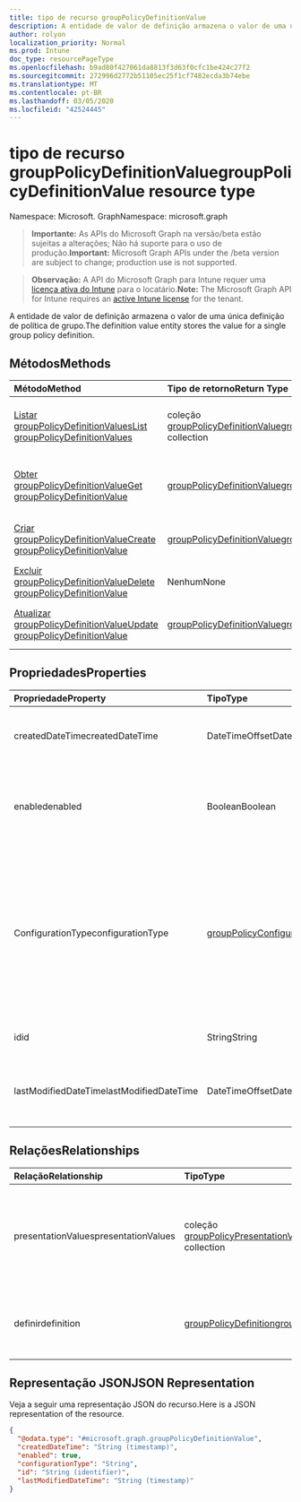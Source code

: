 ```yaml
---
title: tipo de recurso groupPolicyDefinitionValue
description: A entidade de valor de definição armazena o valor de uma única definição de política de grupo.
author: rolyon
localization_priority: Normal
ms.prod: Intune
doc_type: resourcePageType
ms.openlocfilehash: b9ad80f427061da8813f3d63f0cfc1be424c27f2
ms.sourcegitcommit: 272996d2772b51105ec25f1cf7482ecda3b74ebe
ms.translationtype: MT
ms.contentlocale: pt-BR
ms.lasthandoff: 03/05/2020
ms.locfileid: "42524445"
---
```

# <a name="grouppolicydefinitionvalue-resource-type"></a><span data-ttu-id="122b9-103">tipo de recurso groupPolicyDefinitionValue</span><span class="sxs-lookup"><span data-stu-id="122b9-103">groupPolicyDefinitionValue resource type</span></span>

<span data-ttu-id="122b9-104">Namespace: Microsoft. Graph</span><span class="sxs-lookup"><span data-stu-id="122b9-104">Namespace: microsoft.graph</span></span>

> <span data-ttu-id="122b9-105">**Importante:** As APIs do Microsoft Graph na versão/beta estão sujeitas a alterações; Não há suporte para o uso de produção.</span><span class="sxs-lookup"><span data-stu-id="122b9-105">**Important:** Microsoft Graph APIs under the /beta version are subject to change; production use is not supported.</span></span>

> <span data-ttu-id="122b9-106">**Observação:** A API do Microsoft Graph para Intune requer uma [licença ativa do Intune](https://go.microsoft.com/fwlink/?linkid=839381) para o locatário.</span><span class="sxs-lookup"><span data-stu-id="122b9-106">**Note:** The Microsoft Graph API for Intune requires an [active Intune license](https://go.microsoft.com/fwlink/?linkid=839381) for the tenant.</span></span>

<span data-ttu-id="122b9-107">A entidade de valor de definição armazena o valor de uma única definição de política de grupo.</span><span class="sxs-lookup"><span data-stu-id="122b9-107">The definition value entity stores the value for a single group policy definition.</span></span>

## <a name="methods"></a><span data-ttu-id="122b9-108">Métodos</span><span class="sxs-lookup"><span data-stu-id="122b9-108">Methods</span></span>
|<span data-ttu-id="122b9-109">Método</span><span class="sxs-lookup"><span data-stu-id="122b9-109">Method</span></span>|<span data-ttu-id="122b9-110">Tipo de retorno</span><span class="sxs-lookup"><span data-stu-id="122b9-110">Return Type</span></span>|<span data-ttu-id="122b9-111">Descrição</span><span class="sxs-lookup"><span data-stu-id="122b9-111">Description</span></span>|
|:---|:---|:---|
|[<span data-ttu-id="122b9-112">Listar groupPolicyDefinitionValues</span><span class="sxs-lookup"><span data-stu-id="122b9-112">List groupPolicyDefinitionValues</span></span>](../api/intune-grouppolicy-grouppolicydefinitionvalue-list.md)|<span data-ttu-id="122b9-113">coleção [groupPolicyDefinitionValue](../resources/intune-grouppolicy-grouppolicydefinitionvalue.md)</span><span class="sxs-lookup"><span data-stu-id="122b9-113">[groupPolicyDefinitionValue](../resources/intune-grouppolicy-grouppolicydefinitionvalue.md) collection</span></span>|<span data-ttu-id="122b9-114">Listar Propriedades e relações dos objetos [groupPolicyDefinitionValue](../resources/intune-grouppolicy-grouppolicydefinitionvalue.md) .</span><span class="sxs-lookup"><span data-stu-id="122b9-114">List properties and relationships of the [groupPolicyDefinitionValue](../resources/intune-grouppolicy-grouppolicydefinitionvalue.md) objects.</span></span>|
|[<span data-ttu-id="122b9-115">Obter groupPolicyDefinitionValue</span><span class="sxs-lookup"><span data-stu-id="122b9-115">Get groupPolicyDefinitionValue</span></span>](../api/intune-grouppolicy-grouppolicydefinitionvalue-get.md)|[<span data-ttu-id="122b9-116">groupPolicyDefinitionValue</span><span class="sxs-lookup"><span data-stu-id="122b9-116">groupPolicyDefinitionValue</span></span>](../resources/intune-grouppolicy-grouppolicydefinitionvalue.md)|<span data-ttu-id="122b9-117">Leia as propriedades e as relações do objeto [groupPolicyDefinitionValue](../resources/intune-grouppolicy-grouppolicydefinitionvalue.md) .</span><span class="sxs-lookup"><span data-stu-id="122b9-117">Read properties and relationships of the [groupPolicyDefinitionValue](../resources/intune-grouppolicy-grouppolicydefinitionvalue.md) object.</span></span>|
|[<span data-ttu-id="122b9-118">Criar groupPolicyDefinitionValue</span><span class="sxs-lookup"><span data-stu-id="122b9-118">Create groupPolicyDefinitionValue</span></span>](../api/intune-grouppolicy-grouppolicydefinitionvalue-create.md)|[<span data-ttu-id="122b9-119">groupPolicyDefinitionValue</span><span class="sxs-lookup"><span data-stu-id="122b9-119">groupPolicyDefinitionValue</span></span>](../resources/intune-grouppolicy-grouppolicydefinitionvalue.md)|<span data-ttu-id="122b9-120">Criar um novo objeto [groupPolicyDefinitionValue](../resources/intune-grouppolicy-grouppolicydefinitionvalue.md) .</span><span class="sxs-lookup"><span data-stu-id="122b9-120">Create a new [groupPolicyDefinitionValue](../resources/intune-grouppolicy-grouppolicydefinitionvalue.md) object.</span></span>|
|[<span data-ttu-id="122b9-121">Excluir groupPolicyDefinitionValue</span><span class="sxs-lookup"><span data-stu-id="122b9-121">Delete groupPolicyDefinitionValue</span></span>](../api/intune-grouppolicy-grouppolicydefinitionvalue-delete.md)|<span data-ttu-id="122b9-122">Nenhum</span><span class="sxs-lookup"><span data-stu-id="122b9-122">None</span></span>|<span data-ttu-id="122b9-123">Exclui [groupPolicyDefinitionValue](../resources/intune-grouppolicy-grouppolicydefinitionvalue.md).</span><span class="sxs-lookup"><span data-stu-id="122b9-123">Deletes a [groupPolicyDefinitionValue](../resources/intune-grouppolicy-grouppolicydefinitionvalue.md).</span></span>|
|[<span data-ttu-id="122b9-124">Atualizar groupPolicyDefinitionValue</span><span class="sxs-lookup"><span data-stu-id="122b9-124">Update groupPolicyDefinitionValue</span></span>](../api/intune-grouppolicy-grouppolicydefinitionvalue-update.md)|[<span data-ttu-id="122b9-125">groupPolicyDefinitionValue</span><span class="sxs-lookup"><span data-stu-id="122b9-125">groupPolicyDefinitionValue</span></span>](../resources/intune-grouppolicy-grouppolicydefinitionvalue.md)|<span data-ttu-id="122b9-126">Atualiza as propriedades de um objeto [groupPolicyDefinitionValue](../resources/intune-grouppolicy-grouppolicydefinitionvalue.md) .</span><span class="sxs-lookup"><span data-stu-id="122b9-126">Update the properties of a [groupPolicyDefinitionValue](../resources/intune-grouppolicy-grouppolicydefinitionvalue.md) object.</span></span>|

## <a name="properties"></a><span data-ttu-id="122b9-127">Propriedades</span><span class="sxs-lookup"><span data-stu-id="122b9-127">Properties</span></span>
|<span data-ttu-id="122b9-128">Propriedade</span><span class="sxs-lookup"><span data-stu-id="122b9-128">Property</span></span>|<span data-ttu-id="122b9-129">Tipo</span><span class="sxs-lookup"><span data-stu-id="122b9-129">Type</span></span>|<span data-ttu-id="122b9-130">Descrição</span><span class="sxs-lookup"><span data-stu-id="122b9-130">Description</span></span>|
|:---|:---|:---|
|<span data-ttu-id="122b9-131">createdDateTime</span><span class="sxs-lookup"><span data-stu-id="122b9-131">createdDateTime</span></span>|<span data-ttu-id="122b9-132">DateTimeOffset</span><span class="sxs-lookup"><span data-stu-id="122b9-132">DateTimeOffset</span></span>|<span data-ttu-id="122b9-133">A data e a hora em que o objeto foi criado.</span><span class="sxs-lookup"><span data-stu-id="122b9-133">The date and time the object was created.</span></span>|
|<span data-ttu-id="122b9-134">enabled</span><span class="sxs-lookup"><span data-stu-id="122b9-134">enabled</span></span>|<span data-ttu-id="122b9-135">Boolean</span><span class="sxs-lookup"><span data-stu-id="122b9-135">Boolean</span></span>|<span data-ttu-id="122b9-136">Habilita ou desabilita a definição de política de grupo associada.</span><span class="sxs-lookup"><span data-stu-id="122b9-136">Enables or disables the associated group policy definition.</span></span>|
|<span data-ttu-id="122b9-137">ConfigurationType</span><span class="sxs-lookup"><span data-stu-id="122b9-137">configurationType</span></span>|[<span data-ttu-id="122b9-138">groupPolicyConfigurationType</span><span class="sxs-lookup"><span data-stu-id="122b9-138">groupPolicyConfigurationType</span></span>](../resources/intune-grouppolicy-grouppolicyconfigurationtype.md)|<span data-ttu-id="122b9-139">Especifica como o valor deve ser configurado.</span><span class="sxs-lookup"><span data-stu-id="122b9-139">Specifies how the value should be configured.</span></span> <span data-ttu-id="122b9-140">Isso pode ser uma política ou uma preferência.</span><span class="sxs-lookup"><span data-stu-id="122b9-140">This can be either as a Policy or as a Preference.</span></span> <span data-ttu-id="122b9-141">Os valores possíveis são: `policy` e `preference`.</span><span class="sxs-lookup"><span data-stu-id="122b9-141">Possible values are: `policy`, `preference`.</span></span>|
|<span data-ttu-id="122b9-142">id</span><span class="sxs-lookup"><span data-stu-id="122b9-142">id</span></span>|<span data-ttu-id="122b9-143">String</span><span class="sxs-lookup"><span data-stu-id="122b9-143">String</span></span>|<span data-ttu-id="122b9-144">Chave da entidade.</span><span class="sxs-lookup"><span data-stu-id="122b9-144">Key of the entity.</span></span>|
|<span data-ttu-id="122b9-145">lastModifiedDateTime</span><span class="sxs-lookup"><span data-stu-id="122b9-145">lastModifiedDateTime</span></span>|<span data-ttu-id="122b9-146">DateTimeOffset</span><span class="sxs-lookup"><span data-stu-id="122b9-146">DateTimeOffset</span></span>|<span data-ttu-id="122b9-147">A data e a hora em que a entidade foi modificada pela última vez.</span><span class="sxs-lookup"><span data-stu-id="122b9-147">The date and time the entity was last modified.</span></span>|

## <a name="relationships"></a><span data-ttu-id="122b9-148">Relações</span><span class="sxs-lookup"><span data-stu-id="122b9-148">Relationships</span></span>
|<span data-ttu-id="122b9-149">Relação</span><span class="sxs-lookup"><span data-stu-id="122b9-149">Relationship</span></span>|<span data-ttu-id="122b9-150">Tipo</span><span class="sxs-lookup"><span data-stu-id="122b9-150">Type</span></span>|<span data-ttu-id="122b9-151">Descrição</span><span class="sxs-lookup"><span data-stu-id="122b9-151">Description</span></span>|
|:---|:---|:---|
|<span data-ttu-id="122b9-152">presentationValues</span><span class="sxs-lookup"><span data-stu-id="122b9-152">presentationValues</span></span>|<span data-ttu-id="122b9-153">coleção [groupPolicyPresentationValue](../resources/intune-grouppolicy-grouppolicypresentationvalue.md)</span><span class="sxs-lookup"><span data-stu-id="122b9-153">[groupPolicyPresentationValue](../resources/intune-grouppolicy-grouppolicypresentationvalue.md) collection</span></span>|<span data-ttu-id="122b9-154">Os valores da apresentação da política de grupo associada com o valor de definição.</span><span class="sxs-lookup"><span data-stu-id="122b9-154">The associated group policy presentation values with the definition value.</span></span>|
|<span data-ttu-id="122b9-155">definir</span><span class="sxs-lookup"><span data-stu-id="122b9-155">definition</span></span>|[<span data-ttu-id="122b9-156">groupPolicyDefinition</span><span class="sxs-lookup"><span data-stu-id="122b9-156">groupPolicyDefinition</span></span>](../resources/intune-grouppolicy-grouppolicydefinition.md)|<span data-ttu-id="122b9-157">A definição da política de grupo associada com o valor.</span><span class="sxs-lookup"><span data-stu-id="122b9-157">The associated group policy definition with the value.</span></span>|

## <a name="json-representation"></a><span data-ttu-id="122b9-158">Representação JSON</span><span class="sxs-lookup"><span data-stu-id="122b9-158">JSON Representation</span></span>
<span data-ttu-id="122b9-159">Veja a seguir uma representação JSON do recurso.</span><span class="sxs-lookup"><span data-stu-id="122b9-159">Here is a JSON representation of the resource.</span></span>
<!-- {
  "blockType": "resource",
  "keyProperty": "id",
  "@odata.type": "microsoft.graph.groupPolicyDefinitionValue"
}
-->
``` json
{
  "@odata.type": "#microsoft.graph.groupPolicyDefinitionValue",
  "createdDateTime": "String (timestamp)",
  "enabled": true,
  "configurationType": "String",
  "id": "String (identifier)",
  "lastModifiedDateTime": "String (timestamp)"
}
```




